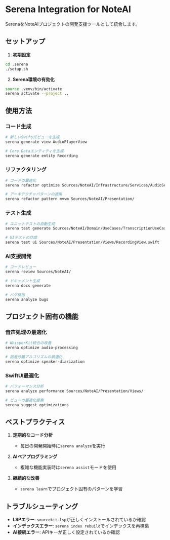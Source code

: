 # Serena Integration for NoteAI

SerenaをNoteAIプロジェクトの開発支援ツールとして統合します。

## セットアップ

1. **初期設定**
```bash
cd .serena
./setup.sh
```

2. **Serena環境の有効化**
```bash
source .venv/bin/activate
serena activate --project ..
```

## 使用方法

### コード生成
```bash
# 新しいSwiftUIビューを生成
serena generate view AudioPlayerView

# Core Dataエンティティを生成
serena generate entity Recording
```

### リファクタリング
```bash
# コードの最適化
serena refactor optimize Sources/NoteAI/Infrastructure/Services/AudioService.swift

# アーキテクチャパターンの適用
serena refactor pattern mvvm Sources/NoteAI/Presentation/
```

### テスト生成
```bash
# ユニットテストの自動生成
serena test generate Sources/NoteAI/Domain/UseCases/TranscriptionUseCase.swift

# UIテストの作成
serena test ui Sources/NoteAI/Presentation/Views/RecordingView.swift
```

### AI支援開発
```bash
# コードレビュー
serena review Sources/NoteAI/

# ドキュメント生成
serena docs generate

# バグ検出
serena analyze bugs
```

## プロジェクト固有の機能

### 音声処理の最適化
```bash
# WhisperKit統合の改善
serena optimize audio-processing

# 話者分離アルゴリズムの最適化
serena optimize speaker-diarization
```

### SwiftUI最適化
```bash
# パフォーマンス分析
serena analyze performance Sources/NoteAI/Presentation/Views/

# ビューの最適化提案
serena suggest optimizations
```

## ベストプラクティス

1. **定期的なコード分析**
   - 毎日の開発開始時に`serena analyze`を実行

2. **AIペアプログラミング**
   - 複雑な機能実装時は`serena assist`モードを使用

3. **継続的な改善**
   - `serena learn`でプロジェクト固有のパターンを学習

## トラブルシューティング

- **LSPエラー**: `sourcekit-lsp`が正しくインストールされているか確認
- **インデックスエラー**: `serena index rebuild`でインデックスを再構築
- **AI接続エラー**: APIキーが正しく設定されているか確認